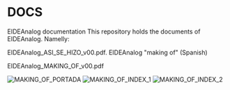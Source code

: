 # DOCS
EIDEAnalog documentation
This repository holds the documents of EIDEAnalog. Namelly:

EIDEAnalog_ASI_SE_HIZO_v00.pdf. EIDEAnalog "making of" (Spanish)

EIDEAnalog_MAKING_OF_v00.pdf

![MAKING_OF_PORTADA](https://user-images.githubusercontent.com/64075009/86229259-c0590b80-bb8f-11ea-805f-4f348224f566.jpeg)
![MAKING_OF_INDEX_1](https://user-images.githubusercontent.com/64075009/86229254-bfc07500-bb8f-11ea-99fb-32e6f2c4b2d0.jpeg)
![MAKING_OF_INDEX_2](https://user-images.githubusercontent.com/64075009/86229257-c0590b80-bb8f-11ea-828e-7860fe095d29.jpeg)
